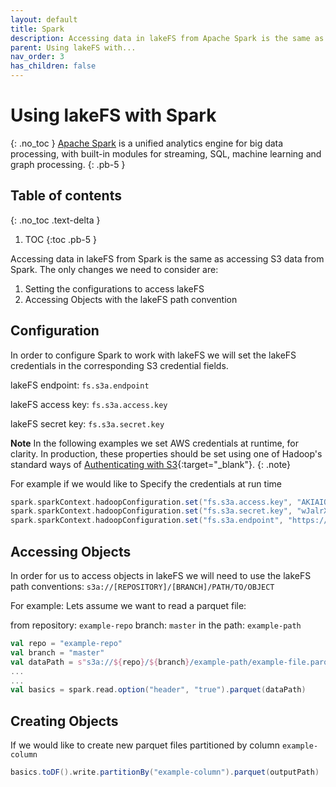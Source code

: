 ```yaml
---
layout: default
title: Spark
description: Accessing data in lakeFS from Apache Spark is the same as accessing S3 data from Apache Spark
parent: Using lakeFS with...
nav_order: 3
has_children: false
---
```


# Using lakeFS with Spark
{: .no_toc }
[Apache Spark](https://spark.apache.org/) is a unified analytics engine for big data processing, with built-in modules for streaming, SQL, machine learning and graph processing.
{: .pb-5 }

## Table of contents
{: .no_toc .text-delta }

1. TOC
{:toc .pb-5 }

Accessing data in lakeFS from Spark is the same as accessing S3 data from Spark.
The only changes we need to consider are:
1. Setting the configurations to access lakeFS
2. Accessing Objects with the lakeFS path convention



## Configuration
In order to configure Spark to work with lakeFS we will set the lakeFS credentials in the corresponding S3 credential fields.
    
lakeFS endpoint: ```fs.s3a.endpoint``` 

lakeFS access key: ```fs.s3a.access.key```

lakeFS secret key: ```fs.s3a.secret.key```

**Note** 
In the following examples we set AWS credentials at runtime, for clarity. In production, these properties should be set using one of Hadoop's standard ways of [Authenticating with S3](https://hadoop.apache.org/docs/current/hadoop-aws/tools/hadoop-aws/index.html#Authenticating_with_S3){:target="_blank"}. 
{: .note}

For example if we would like to Specify the credentials at run time 
```scala
spark.sparkContext.hadoopConfiguration.set("fs.s3a.access.key", "AKIAIOSFODNN7EXAMPLE")
spark.sparkContext.hadoopConfiguration.set("fs.s3a.secret.key", "wJalrXUtnFEMI/K7MDENG/bPxRfiCYEXAMPLEKEY")
spark.sparkContext.hadoopConfiguration.set("fs.s3a.endpoint", "https://s3.lakefs.example.com")
```

   
   
## Accessing Objects
In order for us to access objects in lakeFS we will need to use the lakeFS path conventions:
    ```s3a://[REPOSITORY]/[BRANCH]/PATH/TO/OBJECT```

For example: 
Lets assume we want to read a parquet file: 

from repository: ```example-repo```
branch: ```master```
in the path: ```example-path```
      
```scala
val repo = "example-repo"
val branch = "master"
val dataPath = s"s3a://${repo}/${branch}/example-path/example-file.parquet"
...
...
val basics = spark.read.option("header", "true").parquet(dataPath)
```

## Creating Objects

If we would like to create new parquet files partitioned by column `example-column`
```scala
basics.toDF().write.partitionBy("example-column").parquet(outputPath)
```